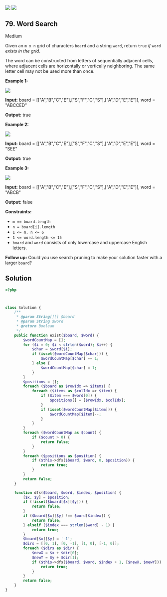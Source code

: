 [![](https://img.shields.io/github/stars/LeetCode-in-Ruby/LeetCode-in-Ruby?label=Stars&style=flat-square)](https://github.com/LeetCode-in-Ruby/LeetCode-in-Ruby)
[![](https://img.shields.io/github/forks/LeetCode-in-Ruby/LeetCode-in-Ruby?label=Fork%20me%20on%20GitHub%20&style=flat-square)](https://github.com/LeetCode-in-Ruby/LeetCode-in-Ruby/fork)

## 79\. Word Search

Medium

Given an `m x n` grid of characters `board` and a string `word`, return `true` _if_ `word` _exists in the grid_.

The word can be constructed from letters of sequentially adjacent cells, where adjacent cells are horizontally or vertically neighboring. The same letter cell may not be used more than once.

**Example 1:**

![](https://assets.leetcode.com/uploads/2020/11/04/word2.jpg)

**Input:** board = \[\["A","B","C","E"],["S","F","C","S"],["A","D","E","E"]], word = "ABCCED"

**Output:** true 

**Example 2:**

![](https://assets.leetcode.com/uploads/2020/11/04/word-1.jpg)

**Input:** board = \[\["A","B","C","E"],["S","F","C","S"],["A","D","E","E"]], word = "SEE"

**Output:** true 

**Example 3:**

![](https://assets.leetcode.com/uploads/2020/10/15/word3.jpg)

**Input:** board = \[\["A","B","C","E"],["S","F","C","S"],["A","D","E","E"]], word = "ABCB"

**Output:** false 

**Constraints:**

*   `m == board.length`
*   `n = board[i].length`
*   `1 <= m, n <= 6`
*   `1 <= word.length <= 15`
*   `board` and `word` consists of only lowercase and uppercase English letters.

**Follow up:** Could you use search pruning to make your solution faster with a larger `board`?

## Solution

```php
<?php



class Solution {
    /**
     * @param String[][] $board
     * @param String $word
     * @return Boolean
     */
    public function exist($board, $word) {
        $wordCountMap = [];
        for ($i = 0; $i < strlen($word); $i++) {
            $char = $word[$i];
            if (isset($wordCountMap[$char])) {
                $wordCountMap[$char] += 1;
            } else {
                $wordCountMap[$char] = 1;
            }
        }
        $positions = [];
        foreach ($board as $rowIdx => $items) {
            foreach ($items as $colIdx => $item) {
                if ($item === $word[0]) {
                    $positions[] = [$rowIdx, $colIdx];
                }
                if (isset($wordCountMap[$item])) {
                    $wordCountMap[$item]--;
                }
            }
        }
        foreach ($wordCountMap as $count) {
            if ($count > 0) {
                return false;
            }
        }
        foreach ($positions as $position) {
            if ($this->dfs($board, $word, 0, $position)) {
                return true;
            }
        }
        return false;
    }

    function dfs($board, $word, $index, $position) {
        [$x, $y] = $position;
        if (!isset($board[$x][$y])) {
            return false;
        }
        if ($board[$x][$y] !== $word[$index]) {
            return false;
        } elseif ($index === strlen($word) - 1) {
            return true;
        }
        $board[$x][$y] = '-1';
        $dirs = [[0, 1], [0, -1], [1, 0], [-1, 0]];
        foreach ($dirs as $dir) {
            $newX = $x + $dir[0];
            $newY = $y + $dir[1];
            if ($this->dfs($board, $word, $index + 1, [$newX, $newY])) {
                return true;
            }
        }
        return false;
    }
}
```